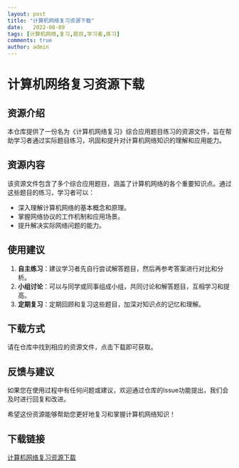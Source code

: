 ```yaml
---
layout: post
title: "计算机网络复习资源下载"
date:   2022-08-09
tags: [计算机网络,复习,题目,学习者,练习]
comments: true
author: admin
---
```

# 计算机网络复习资源下载

## 资源介绍

本仓库提供了一份名为《计算机网络复习》综合应用题目练习的资源文件，旨在帮助学习者通过实际题目练习，巩固和提升对计算机网络知识的理解和应用能力。

## 资源内容

该资源文件包含了多个综合应用题目，涵盖了计算机网络的各个重要知识点。通过这些题目的练习，学习者可以：

- 深入理解计算机网络的基本概念和原理。
- 掌握网络协议的工作机制和应用场景。
- 提升解决实际网络问题的能力。

## 使用建议

1. **自主练习**：建议学习者先自行尝试解答题目，然后再参考答案进行对比和分析。
2. **小组讨论**：可以与同学或同事组成小组，共同讨论和解答题目，互相学习和提高。
3. **定期复习**：定期回顾和复习这些题目，加深对知识点的记忆和理解。

## 下载方式

请在仓库中找到相应的资源文件，点击下载即可获取。

## 反馈与建议

如果您在使用过程中有任何问题或建议，欢迎通过仓库的Issue功能提出，我们会及时进行回复和改进。

希望这份资源能够帮助您更好地复习和掌握计算机网络知识！

## 下载链接

[计算机网络复习资源下载](https://pan.quark.cn/s/458b99303e39)